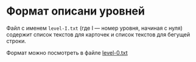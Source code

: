 # Формат описани уровней

Файл с именем `level-I.txt` (где I — номер уровня, начиная с нуля) 
содержит список текстов для карточек и список текстов для бегущей строки.

Формат можно посмотреть в файле [level-0.txt](level-0.txt)

